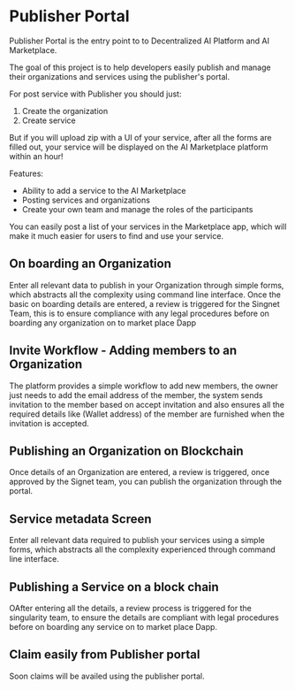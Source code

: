 # Publisher Portal

Publisher Portal is the entry point to to Decentralized AI Platform and AI Marketplace.

The goal of this project is to help developers easily publish
and manage their organizations and services using the publisher's portal.

For post service with Publisher you should just:

1. Create the organization
2. Create service

But if you will upload zip with a UI of your service, after all the forms are filled out, your service will be displayed on the AI Marketplace platform within an hour!

Features:

-   Ability to add a service to the AI Marketplace
-   Posting services and organizations
-   Create your own team and manage the roles of the participants

You can easily post a list of your services in the Marketplace app, which will make it much easier for users to find and use your service.

## On boarding an Organization

Enter all relevant data to publish in your Organization through simple forms, which abstracts all the complexity using command line interface. Once the basic on boarding details are entered, a
review is triggered for the Singnet Team, this is to ensure compliance with any legal procedures before on boarding any organization on to market place Dapp
<ImageViewer src="/assets/images/products/AIMarketplace/publisher/DUNS_Number.webp" alt="on Boarding"/>

## Invite Workflow - Adding members to an Organization

The platform provides a simple workflow to add new members, the owner just needs to add the email address of the member, the system sends invitation to the member based on accept invitation
and also ensures all the required details like (Wallet address) of the member are furnished when the invitation is accepted.
<ImageViewer src="/assets/images/products/AIMarketplace/publisher/Invite_Workflow.webp" alt="Invite Members" />

## Publishing an Organization on Blockchain

Once details of an Organization are entered, a review is triggered, once approved by the Signet team, you can publish the organization through the portal.
<ImageViewer src="/assets/images/products/AIMarketplace/publisher/Publish_Organixation.webp" alt="Publish Organization"/>

## Service metadata Screen

Enter all relevant data required to publish your services using a simple forms, which abstracts all the complexity experienced through command line interface.
<ImageViewer src="/assets/images/products/AIMarketplace/publisher/Service_Metadata_1.webp" alt="Service metadata details"/>
<ImageViewer src="/assets/images/products/AIMarketplace/publisher/Service_Metadata_2.webp" alt="Service metadata details"/>

## Publishing a Service on a block chain

OAfter entering all the details, a review process is triggered for the singularity team, to ensure the details are compliant with legal procedures before
on boarding any service on to market place Dapp.
<ImageViewer src="/assets/images/products/AIMarketplace/publisher/Publish_Service_onbloackhain_0.webp" alt="Service Review"/>
<br/>
<ImageViewer src="/assets/images/products/AIMarketplace/publisher/Publish_Service_onbloackhain_1.webp" alt="Blockchain"/>

## Claim easily from Publisher portal

Soon claims will be availed using the publisher portal.

<ImageViewer src="/assets/images/products/AIMarketplace/publisher/WalletAccount.webp" alt="Claim"/>
